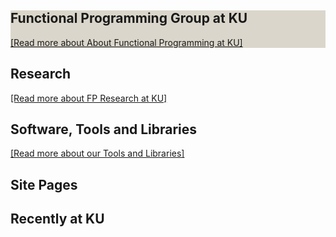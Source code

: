 
<div class="row"><div class="span10 offset1">
        
<div class="well" style="background: #DAD6CB;">

## Functional Programming Group at KU

<a class="teaser" href="/About">[Read more about About Functional Programming at KU]</a>

</div>

</div></div>

<div class="row"><div class="span6">

<div class="well">

## Research

<a class="teaser" href="/Research">[Read more about FP Research at KU]</a>

</div>

<div class="well">

## Software, Tools and Libraries

<a class="teaser" href="/Software">[Read more about our Tools and Libraries]</a>

</div>



</div><div class="span6">


<div class="well">

## Site Pages

<div class="fpg-sitemap"> </div> 

</div>

<div class="well">

## Recently at KU

<div class="fpg-recently-5"> </div> 

</div>

</div></div>

